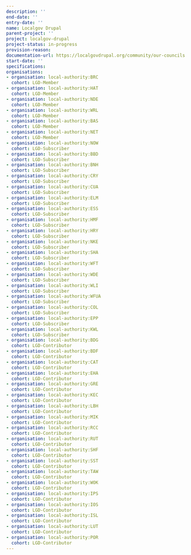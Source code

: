 ```yaml
---
description: ''
end-date: ''
entry-date: ''
name: Localgov Drupal
parent-project: ''
project: localgov-drupal
project-status: in-progress
provision-reason: 
documentation-url: https://localgovdrupal.org/community/our-councils
start-date: ''
specifications:
organisations:
- organisation: local-authority:BRC
  cohort: LGD-Member
- organisation: local-authority:HAT
  cohort: LGD-Member
- organisation: local-authority:NDE
  cohort: LGD-Member
- organisation: local-authority:WRL
  cohort: LGD-Member
- organisation: local-authority:BAS
  cohort: LGD-Member
- organisation: local-authority:NET
  cohort: LGD-Member
- organisation: local-authority:NOW
  cohort: LGD-Subscriber
- organisation: local-authority:BBD
  cohort: LGD-Subscriber
- organisation: local-authority:BNH
  cohort: LGD-Subscriber
- organisation: local-authority:CRY
  cohort: LGD-Subscriber
- organisation: local-authority:CUA
  cohort: LGD-Subscriber
- organisation: local-authority:ELM
  cohort: LGD-Subscriber
- organisation: local-authority:ESS
  cohort: LGD-Subscriber
- organisation: local-authority:HMF
  cohort: LGD-Subscriber
- organisation: local-authority:HRY
  cohort: LGD-Subscriber
- organisation: local-authority:NKE
  cohort: LGD-Subscriber
- organisation: local-authority:SHA
  cohort: LGD-Subscriber
- organisation: local-authority:WFT
  cohort: LGD-Subscriber
- organisation: local-authority:WDE
  cohort: LGD-Subscriber
- organisation: local-authority:WLI
  cohort: LGD-Subscriber
- organisation: local-authority:WFUA
  cohort: LGD-Subscriber
- organisation: local-authority:COL
  cohort: LGD-Subscriber
- organisation: local-authority:EPP
  cohort: LGD-Subscriber
- organisation: local-authority:KWL
  cohort: LGD-Subscriber
- organisation: local-authority:BDG
  cohort: LGD-Contributor
- organisation: local-authority:BDF
  cohort: LGD-Contributor
- organisation: local-authority:CAT
  cohort: LGD-Contributor
- organisation: local-authority:EHA
  cohort: LGD-Contributor
- organisation: local-authority:GRE
  cohort: LGD-Contributor
- organisation: local-authority:KEC
  cohort: LGD-Contributor
- organisation: local-authority:LBH
  cohort: LGD-Contributor
- organisation: local-authority:MIK
  cohort: LGD-Contributor
- organisation: local-authority:RCC
  cohort: LGD-Contributor
- organisation: local-authority:RUT
  cohort: LGD-Contributor
- organisation: local-authority:SHF
  cohort: LGD-Contributor
- organisation: local-authority:SST
  cohort: LGD-Contributor
- organisation: local-authority:TAW
  cohort: LGD-Contributor
- organisation: local-authority:WOK
  cohort: LGD-Contributor
- organisation: local-authority:IPS
  cohort: LGD-Contributor
- organisation: local-authority:IOS
  cohort: LGD-Contributor
- organisation: local-authority:ISL
  cohort: LGD-Contributor
- organisation: local-authority:LUT
  cohort: LGD-Contributor
- organisation: local-authority:POR
  cohort: LGD-Contributor
---
```

